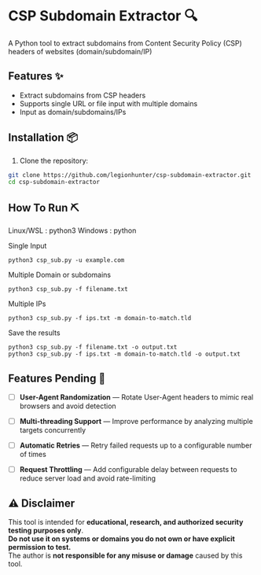# CSP Subdomain Extractor 🔍
A Python tool to extract subdomains from Content Security Policy (CSP) headers of websites (domain/subdomain/IP)


## Features ✨
- Extract subdomains from CSP headers
- Supports single URL or file input with multiple domains
- Input as domain/subdomains/IPs

## Installation 📦

1. Clone the repository:
```bash
git clone https://github.com/legionhunter/csp-subdomain-extractor.git
cd csp-subdomain-extractor
```


## How To Run ⛏️

Linux/WSL : python3
Windows : python

Single Input
```
python3 csp_sub.py -u example.com
```

Multiple Domain or subdomains
```
python3 csp_sub.py -f filename.txt
```

Multiple IPs
```
python3 csp_sub.py -f ips.txt -m domain-to-match.tld
```

Save the results
```
python3 csp_sub.py -f filename.txt -o output.txt
python3 csp_sub.py -f ips.txt -m domain-to-match.tld -o output.txt
```


## Features Pending 🚧
- [ ] **User-Agent Randomization** — Rotate User-Agent headers to mimic real browsers and avoid detection
- [ ]  **Multi-threading Support** — Improve performance by analyzing multiple targets concurrently
- [ ] **Automatic Retries** — Retry failed requests up to a configurable number of times
- [ ] **Request Throttling** — Add configurable delay between requests to reduce server load and avoid rate-limiting


## ⚠️ Disclaimer
This tool is intended for **educational, research, and authorized security testing purposes only**.  
**Do not use it on systems or domains you do not own or have explicit permission to test.**  
The author is **not responsible for any misuse or damage** caused by this tool.
